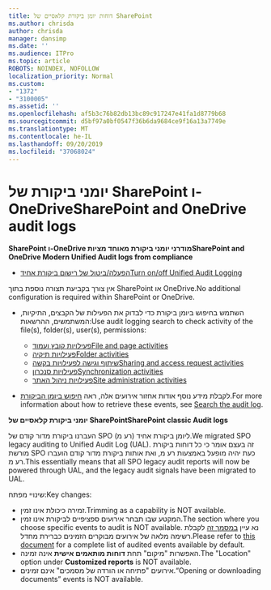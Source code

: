 ```yaml
---
title: דוחות יומן ביקורת קלאסיים של SharePoint
ms.author: chrisda
author: chrisda
manager: dansimp
ms.date: ''
ms.audience: ITPro
ms.topic: article
ROBOTS: NOINDEX, NOFOLLOW
localization_priority: Normal
ms.custom:
- "1372"
- "3100005"
ms.assetid: ''
ms.openlocfilehash: af5b3c76b82db13bc89c917247e41fa1d8779b68
ms.sourcegitcommit: d5bf97a0bf0547f36b6da9684ce9f16a13a7749e
ms.translationtype: MT
ms.contentlocale: he-IL
ms.lasthandoff: 09/20/2019
ms.locfileid: "37068024"
---
```

# <a name="sharepoint-and-onedrive-audit-logs"></a><span data-ttu-id="e25ff-102">יומני ביקורת של SharePoint ו-OneDrive</span><span class="sxs-lookup"><span data-stu-id="e25ff-102">SharePoint and OneDrive audit logs</span></span>

<span data-ttu-id="e25ff-103">**SharePoint ו-OneDrive מודרני יומני ביקורת מאוחד מציות**</span><span class="sxs-lookup"><span data-stu-id="e25ff-103">**SharePoint and OneDrive Modern Unified Audit logs from compliance**</span></span>

- [<span data-ttu-id="e25ff-104">הפעלה/ביטול של רישום ביקורת אחיד</span><span class="sxs-lookup"><span data-stu-id="e25ff-104">Turn on/off Unified Audit Logging</span></span>](https://docs.microsoft.com/office365/securitycompliance/turn-audit-log-search-on-or-off) 

<span data-ttu-id="e25ff-105">אין צורך בקביעת תצורה נוספת בתוך SharePoint או OneDrive.</span><span class="sxs-lookup"><span data-stu-id="e25ff-105">No additional configuration is required within SharePoint or OneDrive.</span></span>

- <span data-ttu-id="e25ff-106">השתמש בחיפוש ביומן ביקורת כדי לבדוק את הפעילות של הקבצים, התיקיות, המשתמשים, ההרשאות:</span><span class="sxs-lookup"><span data-stu-id="e25ff-106">Use audit logging search to check activity of the file(s), folder(s), user(s), permissions:</span></span>

    - [<span data-ttu-id="e25ff-107">פעילויות קובץ ועמוד</span><span class="sxs-lookup"><span data-stu-id="e25ff-107">File and page activities</span></span>](https://docs.microsoft.com/office365/securitycompliance/search-the-audit-log-in-security-and-compliance)
    - [<span data-ttu-id="e25ff-108">פעילויות תיקיה</span><span class="sxs-lookup"><span data-stu-id="e25ff-108">Folder activities</span></span>](https://docs.microsoft.com/office365/securitycompliance/search-the-audit-log-in-security-and-compliance#folder-activities)
    - [<span data-ttu-id="e25ff-109">שיתוף וגישה לפעילויות בקשה</span><span class="sxs-lookup"><span data-stu-id="e25ff-109">Sharing and access request activities</span></span>](https://docs.microsoft.com/office365/securitycompliance/search-the-audit-log-in-security-and-compliance#sharing-and-access-request-activities)
    - [<span data-ttu-id="e25ff-110">פעילויות סנכרון</span><span class="sxs-lookup"><span data-stu-id="e25ff-110">Synchronization activities</span></span>](https://docs.microsoft.com/office365/securitycompliance/search-the-audit-log-in-security-and-compliance#synchronization-activities)
    - [<span data-ttu-id="e25ff-111">פעילויות ניהול האתר</span><span class="sxs-lookup"><span data-stu-id="e25ff-111">Site administration activities</span></span>](https://docs.microsoft.com/office365/securitycompliance/search-the-audit-log-in-security-and-compliance#site-administration-activities)
- <span data-ttu-id="e25ff-112">לקבלת מידע נוסף אודות אחזור אירועים אלה, ראה [חיפוש ביומן הביקורת](https://docs.microsoft.com/office365/securitycompliance/search-the-audit-log-in-security-and-compliance#search-the-audit-log).</span><span class="sxs-lookup"><span data-stu-id="e25ff-112">For more information about how to retrieve these events, see [Search the audit log](https://docs.microsoft.com/office365/securitycompliance/search-the-audit-log-in-security-and-compliance#search-the-audit-log).</span></span>

<span data-ttu-id="e25ff-113">**יומני ביקורת קלאסיים של SharePoint**</span><span class="sxs-lookup"><span data-stu-id="e25ff-113">**SharePoint classic Audit logs**</span></span>

<span data-ttu-id="e25ff-114">העברנו ביקורת מדור קודם של SPO ליומן ביקורת אחיד (רע מ).</span><span class="sxs-lookup"><span data-stu-id="e25ff-114">We migrated SPO legacy auditing to Unified Audit Log (UAL).</span></span> <span data-ttu-id="e25ff-115">זה בעצם אומר כי כל דוחות ביקורת מורשת SPO כעת יהיה מופעל באמצעות רע מ, ואת אותות ביקורת מדור קודם הועברו רע מ.</span><span class="sxs-lookup"><span data-stu-id="e25ff-115">This essentially means that all SPO legacy audit reports will now be powered through UAL, and the legacy audit signals have been migrated to UAL.</span></span>

<span data-ttu-id="e25ff-116">שינויי מפתח:</span><span class="sxs-lookup"><span data-stu-id="e25ff-116">Key changes:</span></span>

- <span data-ttu-id="e25ff-117">זמירה כיכולת אינו זמין.</span><span class="sxs-lookup"><span data-stu-id="e25ff-117">Trimming as a capability is NOT available.</span></span>
- <span data-ttu-id="e25ff-118">המקטע שבו תבחר אירועים ספציפיים לביקורת אינו זמין.</span><span class="sxs-lookup"><span data-stu-id="e25ff-118">The section where you choose specific events to audit is NOT available.</span></span> <span data-ttu-id="e25ff-119">נא עיין [במסמך זה](https://docs.microsoft.com/office365/securitycompliance/search-the-audit-log-in-security-and-compliance) לקבלת רשימה מלאה של אירועים מבוקרים הזמינים כברירת מחדל.</span><span class="sxs-lookup"><span data-stu-id="e25ff-119">Please refer to [this document](https://docs.microsoft.com/office365/securitycompliance/search-the-audit-log-in-security-and-compliance) for a complete list of audited events available by default.</span></span>
- <span data-ttu-id="e25ff-120">האפשרות "מיקום" תחת **דוחות מותאמים אישית** אינה זמינה.</span><span class="sxs-lookup"><span data-stu-id="e25ff-120">The "Location" option under **Customized reports** is NOT available.</span></span> 
- <span data-ttu-id="e25ff-121">אירועים "פתיחה או הורדה של מסמכים" אינם זמינים.</span><span class="sxs-lookup"><span data-stu-id="e25ff-121">“Opening or downloading documents” events is NOT available.</span></span> 

